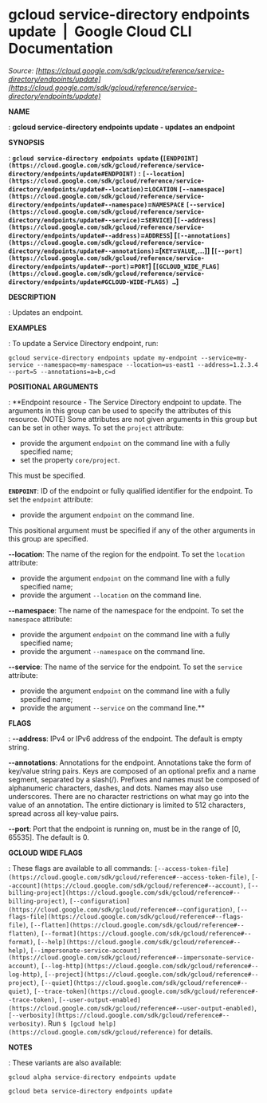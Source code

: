 # gcloud service-directory endpoints update  |  Google Cloud CLI Documentation

*Source: [https://cloud.google.com/sdk/gcloud/reference/service-directory/endpoints/update](https://cloud.google.com/sdk/gcloud/reference/service-directory/endpoints/update)*

**NAME**

: **gcloud service-directory endpoints update - updates an endpoint**

**SYNOPSIS**

: **`gcloud service-directory endpoints update` (`[ENDPOINT](https://cloud.google.com/sdk/gcloud/reference/service-directory/endpoints/update#ENDPOINT)` : `[--location](https://cloud.google.com/sdk/gcloud/reference/service-directory/endpoints/update#--location)`=`LOCATION` `[--namespace](https://cloud.google.com/sdk/gcloud/reference/service-directory/endpoints/update#--namespace)`=`NAMESPACE` `[--service](https://cloud.google.com/sdk/gcloud/reference/service-directory/endpoints/update#--service)`=`SERVICE`) [`[--address](https://cloud.google.com/sdk/gcloud/reference/service-directory/endpoints/update#--address)`=`ADDRESS`] [`[--annotations](https://cloud.google.com/sdk/gcloud/reference/service-directory/endpoints/update#--annotations)`=[`KEY`=`VALUE`,…]] [`[--port](https://cloud.google.com/sdk/gcloud/reference/service-directory/endpoints/update#--port)`=`PORT`] [`[GCLOUD_WIDE_FLAG](https://cloud.google.com/sdk/gcloud/reference/service-directory/endpoints/update#GCLOUD-WIDE-FLAGS) …`]**

**DESCRIPTION**

: Updates an endpoint.

**EXAMPLES**

: To update a Service Directory endpoint, run:

```
gcloud service-directory endpoints update my-endpoint --service=my-service --namespace=my-namespace --location=us-east1 --address=1.2.3.4 --port=5 --annotations=a=b,c=d
```

**POSITIONAL ARGUMENTS**

: **Endpoint resource - The Service Directory endpoint to update. The arguments in
this group can be used to specify the attributes of this resource. (NOTE) Some
attributes are not given arguments in this group but can be set in other ways.
To set the `project` attribute:

- provide the argument `endpoint` on the command line with a fully
specified name;
- set the property `core/project`.

This must be specified.

**`ENDPOINT`**:
ID of the endpoint or fully qualified identifier for the endpoint.
To set the `endpoint` attribute:

- provide the argument `endpoint` on the command line.

This positional argument must be specified if any of the other arguments in this
group are specified.

**--location**:
The name of the region for the endpoint.
To set the `location` attribute:

- provide the argument `endpoint` on the command line with a fully
specified name;
- provide the argument `--location` on the command line.

**--namespace**:
The name of the namespace for the endpoint.
To set the `namespace` attribute:

- provide the argument `endpoint` on the command line with a fully
specified name;
- provide the argument `--namespace` on the command line.

**--service**:
The name of the service for the endpoint.
To set the `service` attribute:

- provide the argument `endpoint` on the command line with a fully
specified name;
- provide the argument `--service` on the command line.**

**FLAGS**

: **--address**:
IPv4 or IPv6 address of the endpoint. The default is empty string.

**--annotations**:
Annotations for the endpoint.
Annotations take the form of key/value string pairs. Keys are composed of an
optional prefix and a name segment, separated by a slash(/). Prefixes and names
must be composed of alphanumeric characters, dashes, and dots. Names may also
use underscores. There are no character restrictions on what may go into the
value of an annotation. The entire dictionary is limited to 512 characters,
spread across all key-value pairs.

**--port**:
Port that the endpoint is running on, must be in the range of [0, 65535]. The
default is 0.

**GCLOUD WIDE FLAGS**

: These flags are available to all commands: `[--access-token-file](https://cloud.google.com/sdk/gcloud/reference#--access-token-file)`,
`[--account](https://cloud.google.com/sdk/gcloud/reference#--account)`, `[--billing-project](https://cloud.google.com/sdk/gcloud/reference#--billing-project)`,
`[--configuration](https://cloud.google.com/sdk/gcloud/reference#--configuration)`,
`[--flags-file](https://cloud.google.com/sdk/gcloud/reference#--flags-file)`,
`[--flatten](https://cloud.google.com/sdk/gcloud/reference#--flatten)`, `[--format](https://cloud.google.com/sdk/gcloud/reference#--format)`, `[--help](https://cloud.google.com/sdk/gcloud/reference#--help)`, `[--impersonate-service-account](https://cloud.google.com/sdk/gcloud/reference#--impersonate-service-account)`,
`[--log-http](https://cloud.google.com/sdk/gcloud/reference#--log-http)`,
`[--project](https://cloud.google.com/sdk/gcloud/reference#--project)`, `[--quiet](https://cloud.google.com/sdk/gcloud/reference#--quiet)`, `[--trace-token](https://cloud.google.com/sdk/gcloud/reference#--trace-token)`, `[--user-output-enabled](https://cloud.google.com/sdk/gcloud/reference#--user-output-enabled)`,
`[--verbosity](https://cloud.google.com/sdk/gcloud/reference#--verbosity)`.
Run `$ [gcloud help](https://cloud.google.com/sdk/gcloud/reference)` for details.

**NOTES**

: These variants are also available:

```
gcloud alpha service-directory endpoints update
```

```
gcloud beta service-directory endpoints update
```